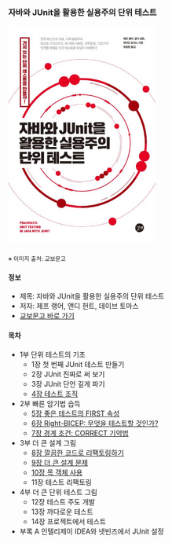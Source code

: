 ### 자바와 JUnit을 활용한 실용주의 단위 테스트

<img src="thumbnail.jpg" width="300">

<sub>※ 이미지 출처: 교보문고</sub>

#### 정보
- 제목: 자바와 JUnit을 활용한 실용주의 단위 테스트
- 저자: 제프 랭어, 앤디 헌트, 데이브 토마스
- [교보문고 바로 가기](https://product.kyobobook.co.kr/detail/S000001792858)


#### 목차
- 1부 단위 테스트의 기초 
  - 1장 첫 번째 JUnit 테스트 만들기 
  - 2장 JUnit 진짜로 써 보기 
  - 3장 JUnit 단언 깊게 파기
  - [4장 테스트 조직](chapter04/README.md)
- 2부 빠른 암기법 습득 
  - [5장 좋은 테스트의 FIRST 속성](chapter05/README.md) 
  - [6장 Right-BICEP: 무엇을 테스트할 것인가?](chapter06/README.md) 
  - [7장 경계 조건: CORRECT 기억법](chapter07/README.md) 
- 3부 더 큰 설계 그림 
  - [8장 깔끔한 코드로 리팩토링하기](chapter08/README.md) 
  - [9장 더 큰 설계 문제](chapter09/README.md) 
  - [10장 목 객체 사용](chapter10/README.md) 
  - 11장 테스트 리팩토링 
- 4부 더 큰 단위 테스트 그림 
  - 12장 테스트 주도 개발 
  - 13장 까다로운 테스트 
  - 14장 프로젝트에서 테스트 
- 부록 A 인텔리제이 IDEA와 넷빈즈에서 JUnit 설정

